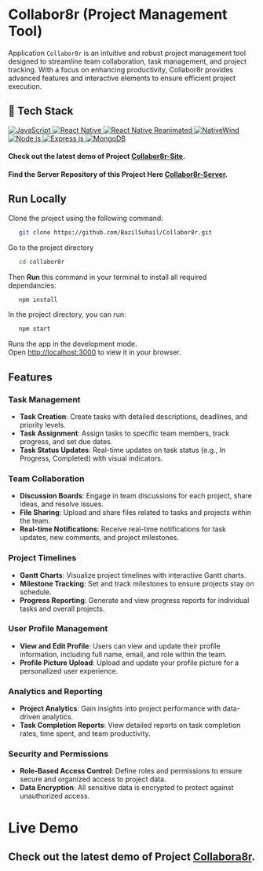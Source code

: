 # Collabor8r (Project Management Tool)
Application `Collabor8r` is an intuitive and robust project management tool designed to streamline team collaboration, task management, and project tracking. With a focus on enhancing productivity, Collabor8r provides advanced features and interactive elements to ensure efficient project execution.

## 🤖 Tech Stack 
 <a href="#"> 
  <img alt="JavaScript" src="https://img.shields.io/badge/javascript%20-%23323330.svg?&style=for-the-badge&logo=javascript&logoColor=%23F7DF1E"/> 
  
<img alt="React Native" src="https://img.shields.io/badge/React%20Native-%2320232a.svg?&style=for-the-badge&logo=react&logoColor=%2361DAFB"/> 
<img alt="React Native Reanimated" src="https://img.shields.io/badge/React%20Native%20Reanimated-%23845EC2.svg?&style=for-the-badge&logo=react&logoColor=%23FFFFFF"/> <img alt="NativeWind" src="https://img.shields.io/badge/NativeWind-%237159c1.svg?&style=for-the-badge&logo=tailwindcss&logoColor=white" />
<img alt="Node js" src="https://img.shields.io/badge/Node.js-%23339933.svg?&style=for-the-badge&logo=node.js&logoColor=white"/> 
<img alt="Express js" src="https://img.shields.io/badge/Express.js-%23000000.svg?&style=for-the-badge&logo=express&logoColor=white"/>   
<img alt="MongoDB" src ="https://img.shields.io/badge/MongoDB-%234ea94b.svg?&style=for-the-badge&logo=mongodb&logoColor=white"/> 
 </a>

#### Check out the latest demo of Project [Collabor8r-Site](https://collabora8r.vercel.app/). 
#### Find the Server Repository of this Project Here [Collabor8r-Server](https://github.com/BazilSuhail/Collabor8r-Server). 
## Run Locally
Clone the project using the following command:
```bash
   git clone https://github.com/BazilSuhail/Collabor8r.git
```
Go to the project directory
```bash
   cd collabor8r
```
Then **Run** this command in your terminal to install all required dependancies:
```bash
   npm install
```
In the project directory, you can run:
```bash
   npm start
``` 
Runs the app in the development mode.\
Open [http://localhost:3000](http://localhost:3000) to view it in your browser.
## Features

### Task Management
- **Task Creation**: Create tasks with detailed descriptions, deadlines, and priority levels.
- **Task Assignment**: Assign tasks to specific team members, track progress, and set due dates.
- **Task Status Updates**: Real-time updates on task status (e.g., In Progress, Completed) with visual indicators.

### Team Collaboration
- **Discussion Boards**: Engage in team discussions for each project, share ideas, and resolve issues.
- **File Sharing**: Upload and share files related to tasks and projects within the team.
- **Real-time Notifications**: Receive real-time notifications for task updates, new comments, and project milestones.

### Project Timelines
- **Gantt Charts**: Visualize project timelines with interactive Gantt charts.
- **Milestone Tracking**: Set and track milestones to ensure projects stay on schedule.
- **Progress Reporting**: Generate and view progress reports for individual tasks and overall projects.

### User Profile Management
- **View and Edit Profile**: Users can view and update their profile information, including full name, email, and role within the team.
- **Profile Picture Upload**: Upload and update your profile picture for a personalized user experience.

### Analytics and Reporting
- **Project Analytics**: Gain insights into project performance with data-driven analytics.
- **Task Completion Reports**: View detailed reports on task completion rates, time spent, and team productivity.

### Security and Permissions
- **Role-Based Access Control**: Define roles and permissions to ensure secure and organized access to project data.
- **Data Encryption**: All sensitive data is encrypted to protect against unauthorized access.


# Live Demo
## Check out the latest demo of Project [Collabora8r](https://collabor8r.netlify.app). 